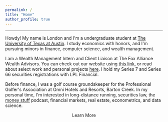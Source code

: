 ```yaml
---
permalink: /
title: "Home"
author_profile: true
---
```

------

Howdy! My name is London and I'm a undergraduate student at [The University of Texas at Austin](https://www.utexas.edu/). I study economics with honors, and I'm pursuing minors in finance, computer science, and wealth management.

I am a Wealth Management Intern and Client Liaison at The Fox Alliance Wealth Advisors. You can check out our website using [this link](https://www.foxalliancewealth.com/), or read about select work and personal projects [here](https://londonchamberlain.com/portfolio/). I hold my Series 7 and Series 66 securities registrations with LPL Financial.

Before finance, I was a golf course groundskeeper for the Professional Golfer's Association at Omni Hotels and Resorts, Barton Creek. In my personal time, I'm interested in long-distance running, securities law, the [money stuff](https://podcasts.apple.com/us/podcast/money-stuff-the-podcast/id1739582836) podcast, financial markets, real estate, econometrics, and data science.

<div style="text-align:center;">
    <a href="/about/" class="btn" style="text-decoration: none;">Learn More</a>
</div>
